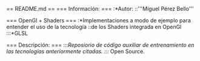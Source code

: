== README.md ==
=== Información: ===
:*Autor:
::'''Miguel Pérez Bello'''

=== OpenGl + Shaders ===
:*Implementaciones a modo de ejemplo para entender el uso de la tecnología
::de los Shaders integrada en OpenGl
:::*GLSL

=== Descripción: ===
:::*Reposiorio de código auxiliar de entrenamiento en las tecnologías anteriormente citadas.
:::* Open Source.


